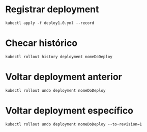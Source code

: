 # Registrar deployment

```
kubectl apply -f deploy1.0.yml --record
```

# Checar histórico

```
kubectl rollout history deployment nomeDoDeploy
```

# Voltar deployment anterior

```
kubectl rollout undo deployment nomeDoDeploy
```

# Voltar deployment específico

```
kubectl rollout undo deployment nomeDoDeploy --to-revision=1
```
